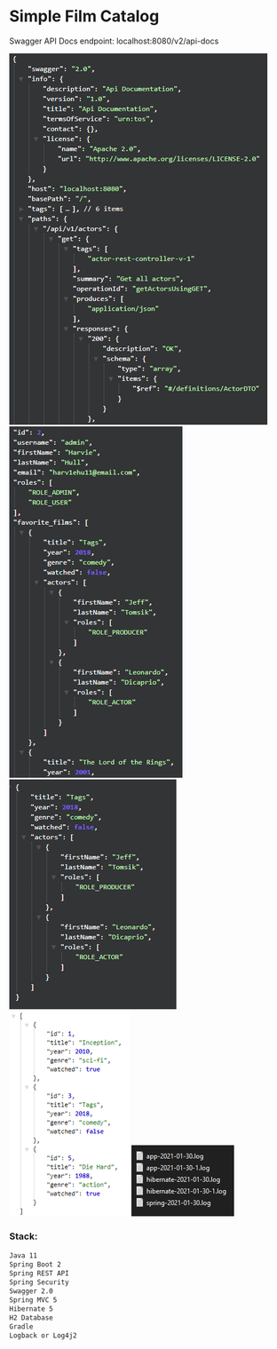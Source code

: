 # Simple Film Catalog

Swagger API Docs endpoint: localhost:8080/v2/api-docs

![Image alt](https://github.com/m1cron/films_catalog/raw/master/screens/1.png)
![Image alt](https://github.com/m1cron/films_catalog/raw/master/screens/2.png)
![Image alt](https://github.com/m1cron/films_catalog/raw/master/screens/3.png)
![Image alt](https://github.com/m1cron/films_catalog/raw/master/screens/5.png)
![Image alt](https://github.com/m1cron/films_catalog/raw/master/screens/4.png)

### Stack:
```
Java 11
Spring Boot 2
Spring REST API
Spring Security
Swagger 2.0
Spring MVC 5
Hibernate 5
H2 Database
Gradle
Logback or Log4j2
```